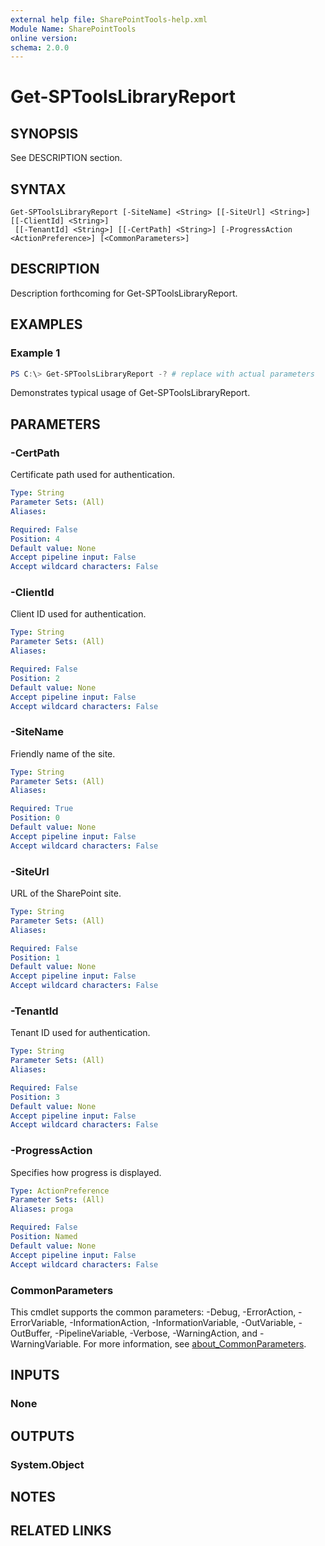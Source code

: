 ```yaml
---
external help file: SharePointTools-help.xml
Module Name: SharePointTools
online version:
schema: 2.0.0
---
```


# Get-SPToolsLibraryReport

## SYNOPSIS
See DESCRIPTION section.

## SYNTAX

```
Get-SPToolsLibraryReport [-SiteName] <String> [[-SiteUrl] <String>] [[-ClientId] <String>]
 [[-TenantId] <String>] [[-CertPath] <String>] [-ProgressAction <ActionPreference>] [<CommonParameters>]
```

## DESCRIPTION
Description forthcoming for Get-SPToolsLibraryReport.

## EXAMPLES

### Example 1
```powershell
PS C:\> Get-SPToolsLibraryReport -? # replace with actual parameters
```

Demonstrates typical usage of Get-SPToolsLibraryReport.

## PARAMETERS

### -CertPath
Certificate path used for authentication.

```yaml
Type: String
Parameter Sets: (All)
Aliases:

Required: False
Position: 4
Default value: None
Accept pipeline input: False
Accept wildcard characters: False
```

### -ClientId
Client ID used for authentication.

```yaml
Type: String
Parameter Sets: (All)
Aliases:

Required: False
Position: 2
Default value: None
Accept pipeline input: False
Accept wildcard characters: False
```

### -SiteName
Friendly name of the site.

```yaml
Type: String
Parameter Sets: (All)
Aliases:

Required: True
Position: 0
Default value: None
Accept pipeline input: False
Accept wildcard characters: False
```

### -SiteUrl
URL of the SharePoint site.

```yaml
Type: String
Parameter Sets: (All)
Aliases:

Required: False
Position: 1
Default value: None
Accept pipeline input: False
Accept wildcard characters: False
```

### -TenantId
Tenant ID used for authentication.

```yaml
Type: String
Parameter Sets: (All)
Aliases:

Required: False
Position: 3
Default value: None
Accept pipeline input: False
Accept wildcard characters: False
```

### -ProgressAction
Specifies how progress is displayed.

```yaml
Type: ActionPreference
Parameter Sets: (All)
Aliases: proga

Required: False
Position: Named
Default value: None
Accept pipeline input: False
Accept wildcard characters: False
```

### CommonParameters
This cmdlet supports the common parameters: -Debug, -ErrorAction, -ErrorVariable, -InformationAction, -InformationVariable, -OutVariable, -OutBuffer, -PipelineVariable, -Verbose, -WarningAction, and -WarningVariable. For more information, see [about_CommonParameters](http://go.microsoft.com/fwlink/?LinkID=113216).

## INPUTS

### None
## OUTPUTS

### System.Object
## NOTES

## RELATED LINKS
